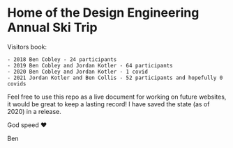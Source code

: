 # Home of the Design Engineering Annual Ski Trip

Visitors book: 

```
- 2018 Ben Cobley - 24 participants
- 2019 Ben Cobley and Jordan Kotler - 64 participants 
- 2020 Ben Cobley and Jordan Kotler - 1 covid
- 2021 Jordan Kotler and Ben Collis - 52 participants and hopefully 0 covids
```

Feel free to use this repo as a live document for working on future websites, it would be great to keep a lasting record! I have saved the state (as of 2020) in a release. 

God speed ❤️

Ben

